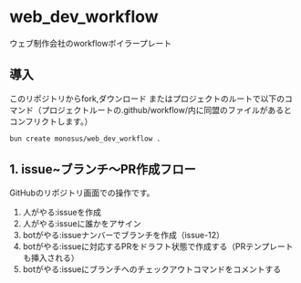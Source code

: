 # web_dev_workflow

ウェブ制作会社のworkflowボイラープレート

## 導入

このリポジトリからfork,ダウンロード
またはプロジェクトのルートで以下のコマンド（プロジェクトルートの.github/workflow/内に同盟のファイルがあるとコンフリクトします。）

```bash
bun create monosus/web_dev_workflow .
```

## 1. issue~ブランチ〜PR作成フロー

GitHubのリポジトリ画面での操作です。

1. 人がやる:issueを作成
2. 人がやる:issueに誰かをアサイン
3. botがやる:issueナンバーでブランチを作成（issue-12）
4. botがやる:issueに対応するPRをドラフト状態で作成する（PRテンプレートも挿入される）
5. botがやる:issueにブランチへのチェックアウトコマンドをコメントする
　

